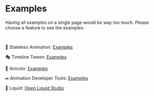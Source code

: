 # Examples

Having all examples on a single page would be way too much. Please choose a feature to see the examples:

&nbsp;

🚀&nbsp;Stateless&nbsp;Animation: [Examples](stateless_animation.md)

🎭&nbsp;Timeline Tween: [Examples](timeline_tween.md) 

🎥&nbsp;Anicoto: [Examples](anicoto.md) 

⏯&nbsp;Animation Developer Tools: [Examples](../doc/animation_developer_tools.md) 

🍹&nbsp;Liquid: [Open Liquid Studio](https://felixblaschke.github.io/liquid-studio)
